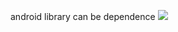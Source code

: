 android library can be dependence
[![](https://jitpack.io/v/zhiao777774/Android_customize_library.svg)](https://jitpack.io/#zhiao777774/Android_customize_library)
